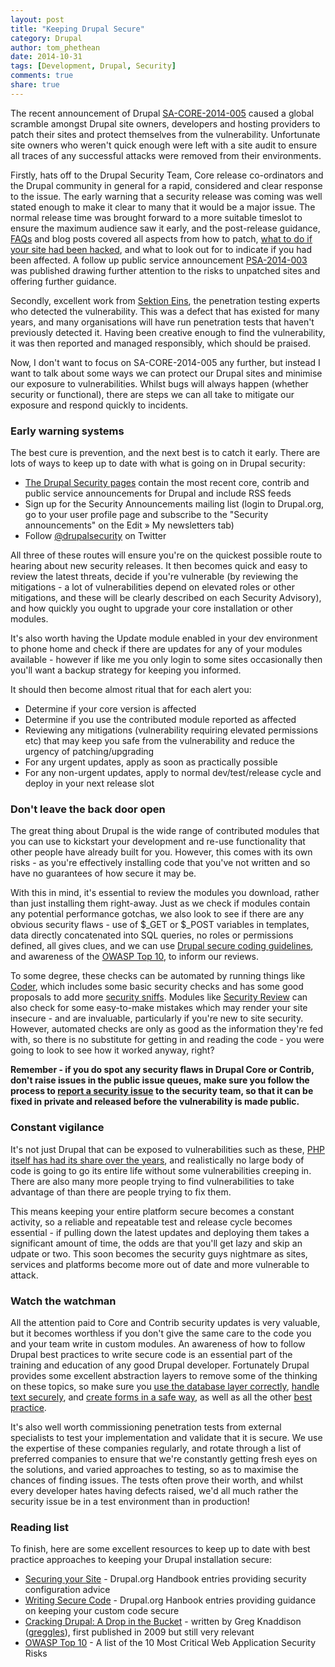 ```yaml
---
layout: post
title: "Keeping Drupal Secure"
category: Drupal
author: tom_phethean
date: 2014-10-31
tags: [Development, Drupal, Security]
comments: true
share: true
---
```


The recent announcement of Drupal [SA-CORE-2014-005](https://www.drupal.org/SA-CORE-2014-005)
caused a global scramble amongst Drupal site owners, developers and hosting
providers to patch their sites and protect themselves from the vulnerability.
Unfortunate site owners who weren't quick enough were left with a site audit to
ensure all traces of any successful attacks were removed from their environments.

Firstly, hats off to the Drupal Security Team, Core release co-ordinators and the
Drupal community in general for a rapid, considered and clear response to the
issue. The early warning that a security release was coming was well stated
enough to make it clear to many that it would be a major issue. The normal
release time was brought forward to a more suitable timeslot to ensure the
maximum audience saw it early, and the post-release guidance, [FAQs](https://www.drupal.org/node/2357241) and blog
posts covered all aspects from how to patch, [what to do if your site had been
hacked](https://github.com/greggles/cracking-drupal/blob/master/after-an-exploit.md),
and what to look out for to indicate if you had been affected. A follow up public
service announcement [PSA-2014-003](https://www.drupal.org/PSA-2014-003) was published
drawing further attention to the risks to unpatched sites and offering further
guidance.

Secondly, excellent work from [Sektion Eins](https://www.sektioneins.de/en/blog/14-10-15-drupal-sql-injection-vulnerability.html),
the penetration testing experts who detected the vulnerability. This was a defect
that has existed for many years, and many organisations will have run penetration
tests that haven't previously detected it. Having been creative enough to find
the vulnerability, it was then reported and managed responsibly, which should be
praised.

Now, I don't want to focus on SA-CORE-2014-005 any further, but instead I want to talk
about some ways we can protect our Drupal sites and minimise our exposure to
vulnerabilities. Whilst bugs will always happen (whether security or functional),
there are steps we can all take to mitigate our exposure and respond quickly to
incidents.

### Early warning systems

The best cure is prevention, and the next best is to catch it early. There are
lots of ways to keep up to date with what is going on in Drupal security:

* [The Drupal Security pages](https://www.drupal.org/security) contain the most
recent core, contrib and public service announcements for Drupal and include RSS
feeds
* Sign up for the Security Announcements mailing list (login to Drupal.org, go
  to your user profile page and subscribe to the "Security announcements" on the
  Edit » My newsletters tab)
* Follow [@drupalsecurity](https://twitter.com/#!/drupalsecurity) on Twitter

All three of these routes will ensure you're on the quickest possible route to
hearing about new security releases. It then becomes quick and easy to review the
latest threats, decide if you're vulnerable (by reviewing the mitigations - a lot
  of vulnerabilities depend on elevated roles or other mitigations, and these
  will be clearly described on each Security Advisory), and how quickly
  you ought to upgrade your core installation or other modules.

It's also worth having the Update module enabled in your dev environment to phone
home and check if there are updates for any of your modules available - however
if like me you only login to some sites occasionally then you'll want a backup
strategy for keeping you informed.

It should then become almost ritual that for each alert you:

* Determine if your core version is affected
* Determine if you use the contributed module reported as affected
* Reviewing any mitigations (vulnerability requiring elevated permissions etc)
that may keep you safe from the vulnerability and reduce the urgency of
patching/upgrading
* For any urgent updates, apply as soon as practically possible
* For any non-urgent updates, apply to normal dev/test/release cycle and deploy
in your next release slot

### Don't leave the back door open

The great thing about Drupal is the wide range of contributed modules that you
can use to kickstart your development and re-use functionality that other people
have already built for you. However, this comes with its own risks - as you're
effectively installing code that you've not written and so have no guarantees of
how secure it may be.

With this in mind, it's essential to review the modules you download, rather
than just installing them right-away. Just as we check if modules contain any
potential performance gotchas, we also look to see if there are any obvious
security flaws - use of $_GET or $_POST variables in templates, data directly
concatenated into SQL queries, no roles or permissions defined, all gives clues,
and we can use [Drupal secure coding guidelines](https://www.drupal.org/writing-secure-code),
and awareness of the [OWASP Top 10](https://www.owasp.org/index.php/Category:OWASP_Top_Ten_Project), to inform our reviews.

To some degree, these checks can be automated by running things like [Coder](https://www.drupal.org/project/coder), which includes some basic security
checks and has some good proposals to add more [security sniffs](https://www.drupal.org/node/1844870). Modules like [Security Review](https://www.drupal.org/project/security_review) can also check for some
easy-to-make mistakes which may render your site insecure - and are invaluable,
particularly if you're new to site security. However, automated checks are only
as good as the information they're fed with, so there is no substitute for
getting in and reading the code - you were going to look to see how it worked
anyway, right?

**Remember - if you do spot any security flaws in Drupal Core or Contrib, don't
raise issues in the public issue queues, make sure you follow the process to
[report a security issue](https://www.drupal.org/node/101494) to the security
team, so that it can be fixed in private and released before the vulnerability
is made public.**

### Constant vigilance

It's not just Drupal that can be exposed to vulnerabilities such as these,
[PHP itself has had its share over the years](http://www.cvedetails.com/product/128/PHP-PHP.html?vendor_id=74), and realistically
no large body of code is going to go its entire life without some vulnerabilities
creeping in. There are also many more people trying to find vulnerabilities to take
advantage of than there are people trying to fix them.

This means keeping your entire platform secure becomes a constant activity, so a reliable
and repeatable test and release cycle becomes essential - if pulling down the
latest updates and deploying them takes a significant amount of time, the odds
are that you'll get lazy and skip an udpate or two. This soon becomes the security
guys nightmare as sites, services and platforms become more out of date and more
vulnerable to attack.

### Watch the watchman

All the attention paid to Core and Contrib security updates is very valuable, but
it becomes worthless if you don't give the same care to the code you and your team
write in custom modules. An awareness of how to follow Drupal best practices to
write secure code is an essential part of the training and education of any good
Drupal developer. Fortunately Drupal provides some excellent abstraction layers to
remove some of the thinking on these topics, so make sure you [use the database
layer correctly](https://www.drupal.org/node/101496), [handle text securely](https://www.drupal.org/node/28984), and [create forms in a safe way](https://www.drupal.org/node/178896),
as well as all the other [best practice](https://www.drupal.org/writing-secure-code).

It's also well worth commissioning penetration tests from external specialists to
test your implementation and validate that it is secure. We use the expertise of
these companies regularly, and rotate through a list of preferred companies to
ensure that we're constantly getting fresh eyes on the solutions, and varied
approaches to testing, so as to maximise the chances of finding issues. The tests
often prove their worth, and whilst every developer hates having defects raised,
we'd all much rather the security issue be in a test environment than in production!

### Reading list

To finish, here are some excellent resources to keep up to date with best practice
approaches to keeping your Drupal installation secure:

* [Securing your Site](https://www.drupal.org/security/secure-configuration) - Drupal.org
Handbook entries providing security configuration advice
* [Writing Secure Code](https://www.drupal.org/writing-secure-code) - Drupal.org
Hanbook entries providing guidance on keeping your custom code secure
* [Cracking Drupal: A Drop in the Bucket](http://crackingdrupal.com/) - written by Greg Knaddison ([greggles](https://www.drupal.org/user/36762)), first published in 2009 but still very relevant
* [OWASP Top 10](https://www.owasp.org/index.php/Category:OWASP_Top_Ten_Project) -
A list of the 10 Most Critical Web Application Security Risks
